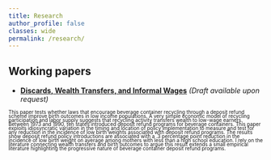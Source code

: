 ```yaml
---
title: Research
author_profile: false
classes: wide
permalink: /research/
---
```



## Working papers

  - [**Discards, Wealth Transfers, and Informal Wages**](../docs/bottlebills.pdf)  *(Draft available upon request)*  
<span style="font-size:0.7em; line-height:6pt;">
This paper tests whether laws that encourage beverage container recycling through a deposit refund scheme improve birth outcomes in low income populations. A very simple economic model of recycling participation and labor supply suggests that recycling activity transfers wealth to low-wage earners. Between 1973 and 1990, ten states introduced deposit refund programs for beverage containers. This paper exploits idiosyncratic variation in the timing and location of policy implementation to measure and test for any reduction in the incidence of low birth weights associated with deposit refund programs. The results show deposit refund policy introductions are associated with a .3 percentage point reduction in the incidence of low birth weight on average among mothers with less than a high school education. I rely on the literature connecting wealth transfers and birth outcomes to argue this result extends a small empirical literature highlighting the progressive nature of beverage container deposit refund programs.
</span>








